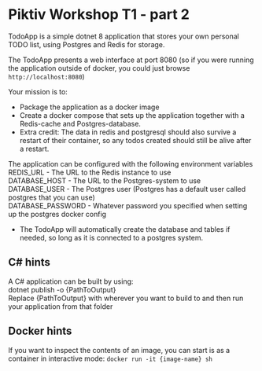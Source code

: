 # Piktiv Workshop T1 - part 2

TodoApp is a simple dotnet 8 application that stores your own personal TODO list, using Postgres and Redis for storage.

The TodoApp presents a web interface at port 8080 (so if you were running the application outside of docker, you could just browse `http://localhost:8080`)

Your mission is to:
- Package the application as a docker image
- Create a docker compose that sets up the application together with a Redis-cache and Postgres-database.
- Extra credit: The data in redis and postgresql should also survive a restart of their container, so any todos created should still be alive after a restart.

The application can be configured with the following environment variables \
REDIS_URL - The URL to the Redis instance to use \
DATABASE_HOST - The URL to the Postgres-system to use \
DATABASE_USER - The Postgres user (Postgres has a default user called postgres that you can use) \
DATABASE_PASSWORD - Whatever password you specified when setting up the postgres docker config 

- The TodoApp will automatically create the database and tables if needed, so long as it is connected to a postgres system.

## C# hints
A C# application can be built by using: \
dotnet publish -o {PathToOutput} \
Replace {PathToOutput} with wherever you want to build to and then run your application from that folder

## Docker hints
If you want to inspect the contents of an image, you can start is as a container in interactive mode: `docker run -it {image-name} sh`
